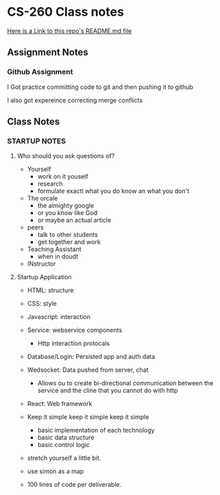 # CS-260 Class notes

[Here is a Link to this repo's README.md file](/README.md)

## Assignment Notes
### Github Assignment
I Got practice committing code to git and then pushing it to github

I also got expereince correcting merge conflicts 


## Class Notes
### STARTUP NOTES
1. Who should you ask questions of?
    * Yourself
        * work on it youself
        * research
        * formulate exactl what you do know an what you don't
    * The orcale
        * the almighty google
        * or you know like God 
        * or maybe an actual article
    * peers
        * talk to other students
        * get together and work
    * Teaching Assistant
        * when in doudt 
    * INstructor

2. Startup Application
    * HTML: structure
    * CSS: style
    * Javascript: interaction
    * Service: webservice components
        * Http interaction protocals
    * Database/Login: Persisted app and auth data
    * Wedsocket: Data pushed from server, chat
        * Allows ou to create bi-directional communication between the service and the cline that you cannot do with http
    * React: Web framework

    * Keep it simple keep it simple keep it simple
        * basic implementation of each technology
        * basic data structure
        * basic control logic
    * stretch yourself a little bit. 

    * use simon as a map

    * 100 lines of code per deliverable. 